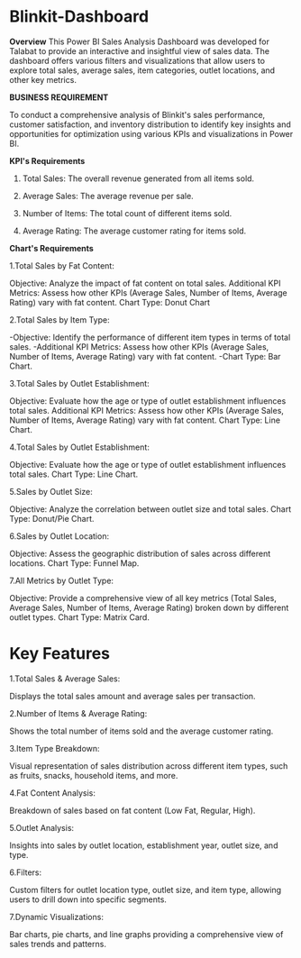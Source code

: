 # Blinkit-Dashboard

**Overview**
This Power BI Sales Analysis Dashboard was developed for Talabat to provide an interactive and insightful view of sales data. The dashboard offers various filters and visualizations that allow users to explore total sales, average sales, item categories, outlet locations, and other key metrics.

**BUSINESS REQUIREMENT**

To conduct a comprehensive analysis of Blinkit's sales performance, customer satisfaction, and inventory distribution to identify key insights and opportunities for optimization using various KPIs and visualizations in Power BI.

**KPI's Requirements**

1. Total Sales: The overall revenue generated from all items sold.

2. Average Sales: The average revenue per sale.

3. Number of Items: The total count of different items sold.

4. Average Rating: The average customer rating for items sold.

**Chart's Requirements**

1.Total Sales by Fat Content:

Objective: Analyze the impact of fat content on total sales.
Additional KPI Metrics: Assess how other KPIs (Average Sales, Number of Items, Average Rating) vary with fat content.
Chart Type: Donut Chart

2.Total Sales by Item Type:

-Objective: Identify the performance of different item types in terms of total sales.
-Additional KPI Metrics: Assess how other KPIs (Average Sales, Number of Items, Average Rating) vary with fat content.
-Chart Type: Bar Chart.

3.Total Sales by Outlet Establishment:

Objective: Evaluate how the age or type of outlet establishment influences total sales.
Additional KPI Metrics: Assess how other KPIs (Average Sales, Number of Items, Average Rating) vary with fat content.
Chart Type: Line Chart. 

4.Total Sales by Outlet Establishment:

Objective: Evaluate how the age or type of outlet establishment influences total sales.
Chart Type: Line Chart. 

5.Sales by Outlet Size:

Objective: Analyze the correlation between outlet size and total sales.
Chart Type: Donut/Pie Chart.

6.Sales by Outlet Location:

Objective: Assess the geographic distribution of sales across different locations.
Chart Type: Funnel Map. 

7.All Metrics by Outlet Type:

Objective: Provide a comprehensive view of all key metrics (Total Sales, Average Sales, Number of Items, Average Rating) broken down by different outlet types.
Chart Type: Matrix Card. 

# Key Features
1.Total Sales & Average Sales:

Displays the total sales amount and average sales per transaction.

2.Number of Items & Average Rating:

Shows the total number of items sold and the average customer rating.

3.Item Type Breakdown:

Visual representation of sales distribution across different item types, such as fruits, snacks, household items, and more.

4.Fat Content Analysis:

Breakdown of sales based on fat content (Low Fat, Regular, High).

5.Outlet Analysis:

Insights into sales by outlet location, establishment year, outlet size, and type.

6.Filters:

Custom filters for outlet location type, outlet size, and item type, allowing users to drill down into specific segments.

7.Dynamic Visualizations:

Bar charts, pie charts, and line graphs providing a comprehensive view of sales trends and patterns.

